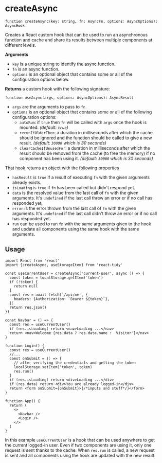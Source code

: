 # createAsync

```tsx
function createAsync(key: string, fn: AsyncFn, options: AsyncOptions): AsyncHook
```

Creates a React custom hook that can be used to run an asynchronous function and cache and share its results between multiple components at different levels.

**Arguments**

- `key` is a unique string to identify the async function.
- `fn` is an async function.
- `options` is an optional object that contains some or all of the configuration options below.

**Returns** a custom hook with the following signature:

```tsx
function useAsync(args, options: AsyncOptions): AsyncResult
```

- `args` are the arguments to pass to `fn`.
- `options` is an optional object that contains some or all of the following configuration options:
  - `autoRun`: if `true` then `fn` will be called with `args` once the hook is mounted. _(default: `true`)_
  - `rerunIfOlderThen`: a duration in milliseconds after which the cache should be ignored and the function should be called to give a new result. _(default: `30000` which is 30 seconds)_
  - `clearCacheIfUnusedFor`: a duration in milliseconds after which the result should be removed from the cache (to free the memory) if no component has been using it. _(default: `30000` which is 30 seconds)_

That hook returns an object with the following properties

- `hasResult` is `true` if a result of executing `fn` with the given arguments already exists.
- `isLoading` is `true` if `fn` has been called but didn't respond yet.
- `data` is the resolved value from the last call of `fn` with the given arguments. It's `undefined` if the last call threw an error or if no call has responded yet.
- `error` is the error thrown from the last call of `fn` with the given arguments. It's `undefined` if the last call didn't throw an error or if no call has responded yet.
- `run` can be used to run `fn` with the same arguments given to the hook and update all components using the same hook with the same arguments.

## Usage

```tsx
import React from 'react'
import {createAsync, useStorageItem} from 'react-tidy'

const useCurrentUser = createAsync('current-user', async () => {
  const token = localStorage.getItem('token')
  if (!token) {
    return null
  }
  const res = await fetch(`/api/me`, {
    headers: {Authorization: `Bearer ${token}`},
  })
  return res.json()
})

const Navbar = () => {
  const res = useCurrentUser()
  if (res.isLoading) return <nav>Loading ...</nav>
  return <nav>Welcome {res.data ? res.data.name : 'Visitor'}</nav>
}

function Login() {
  const res = useCurrentUser()
  //...
  const onSubmit = () => {
    // after verifying the credentials and getting the token
    localStorage.setItem('token', token)
    res.run()
  }
  if (res.isLoading) return <div>Loading ...</div>
  if (res.data) return <div>You are already logged-in</div>
  return <form onSubmit={onSubmit}>{/*inputs and stuff*/}</form>
}

function App() {
  return (
    <>
      <Navbar />
      <Login />
    </>
  )
}
```

In this example `useCurrentUser` is a hook that can be used anywhere to get the current logged-in user. Even if two components are using it, only one request is sent thanks to the cache. When `res.run` is called, a new request is sent and all components using the hook are updated with the new result.
